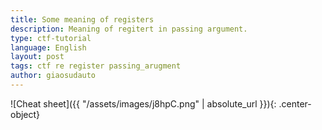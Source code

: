 ```yaml
---
title: Some meaning of registers
description: Meaning of regitert in passing argument.
type: ctf-tutorial
language: English
layout: post
tags: ctf re register passing_arugment
author: giaosudauto 
---
```


![Cheat sheet]({{ "/assets/images/j8hpC.png" | absolute_url }}){: .center-object}

